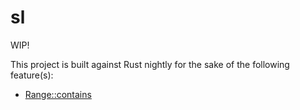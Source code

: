 # sl

WIP!

This project is built against Rust nightly for the sake of the following feature(s):

- [Range::contains](https://github.com/rust-lang/rust/issues/32311)
